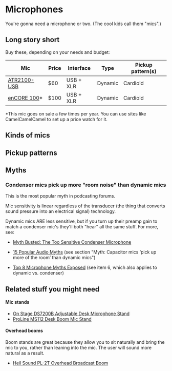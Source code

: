 Microphones
=======

You're gonna need a microphone or two. (The cool kids call them "mics".)

## Long story short

Buy these, depending on your needs and budget:

| Mic | Price | Interface | Type | Pickup pattern(s) |
| -- | -- | -- | -- | -- |
| [ATR2100-USB](http://www.amazon.com/dp/B004QJOZS4) | $60 | USB + XLR | Dynamic | Cardioid |
| [enCORE 100](http://www.amazon.com/dp/B002SQJL9U/)* | $100 | USB + XLR | Dynamic | Cardioid |

*This mic goes on sale a few times per year. You can use sites like CamelCamelCamel to set up a price watch for it.

## Kinds of mics




## Pickup patterns




## Myths

### Condenser mics pick up more "room noise" than dynamic mics

This is the most popular myth in podcasting forums.

Mic sensitivity is linear regardless of the transducer (the thing that converts sound pressure into an electrical signal) technology.

Dynamic mics ARE less sensitive, but if you turn up their preamp gain to match a condenser mic's they'll both "hear" all the same stuff. For more, see:

* [Myth Busted: The Too Sensitive Condenser Microphone](http://www.homebrewedmusic.com/2009/12/30/myth-busted-the-too-sensitive-condenser-microphone/)

* [15 Popular Audio Myths](http://www.soundonsound.com/sos/mar14/articles/myths.htm) (see section "Myth: Capacitor mics ‘pick up more of the room’ than dynamic mics")

* [Top 8 Microphone Myths Exposed](http://blog.shure.com/top-8-microphone-myths-exposed/) (see item 6, which also applies to dynamic vs. condenser)

## Related stuff you might need

#### Mic stands

* [On Stage DS7200B Adjustable Desk Microphone Stand](http://www.amazon.com/dp/B0002M3OVI/)
* [ProLine MS112 Desk Boom Mic Stand](http://www.amazon.com/dp/B000J0N5TY/)

#### Overhead booms

Boom stands are great because they allow you to sit naturally and bring the mic to you, rather than leaning into the mic.  The user will sound more natural as a result.

* [Heil Sound PL-2T Overhead Broadcast Boom](http://www.amazon.com/dp/B000SZVZ74)